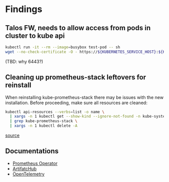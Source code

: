 # Findings

## Talos FW, needs to allow access from pods in cluster to kube api

```bash
kubectl run -it --rm --image=busybox test-pod -- sh
wget --no-check-certificate -O - https://${KUBERNETES_SERVICE_HOST}:${KUBERNETES_SERVICE_PORT}
```

(TBD: why 6443?)

## Cleaning up prometheus-stack leftovers for reinstall

When reinstalling kube-prometheus-stack there may be issues with the new installation.
Before proceeding, make sure all resources are cleaned:

```bash
kubectl api-resources --verbs=list -o name \
  | xargs -n 1 kubectl get --show-kind --ignore-not-found -n kube-system -o name \
  | grep kube-prometheus-stack \
  | xargs -n 1 kubectl delete -A
```

[source](https://github.com/prometheus-community/helm-charts/issues/1762)

## Documentations

- [Prometheus Operator](https://prometheus-operator.dev/docs/getting-started/introduction/)
- [ArtifatcHub](https://artifacthub.io)
- [OpenTelemetry](https://opentelemetry.io)
